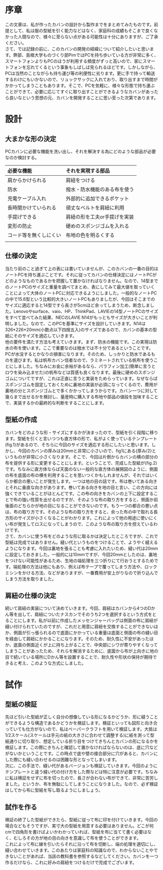 # 序章

この文章は、私が作ったカバンの設計から製作までをまとめてみたものです。前提として、私は服の型紙を引く能力などはなく、家庭科の成績もそこまで良くなかった人間なので、様々に至らない点がある可能性は十分にありますが、ご了承ください。  
さて、では記録の前に、このカバンの開発の経緯について紹介したいと思います。弊部、島根大学ものづくり部PimではPCを持ち歩いている方が非常に多く、スマートフォンよりもPCのほうが利用する頻度がずっと高いので、家にスマートフォンを忘れてくるという事象もしばしば見られるほどです。しかしながら、PCは当然のことながらも持ち運び等の利便性に劣ります。更に手で持って輸送するわけにもいかないので、リュックサックに入れており、取り出すまで時間がかかってしまうこともあります。そこで、PCを気軽に、様々な形態で持ち運ぶことができて、必要に応じてすぐに取り出すことができるようなカバンがあったら良いなという思想の元、カバンを開発することに思い至った次第であります。

# 設計

## 大まかな形の決定

PCカバンに必要な機能を洗い出し、それを解決する為にどのような部品が必要なのか検討する。

| 必要な機能 | それを実現する部品 |
| :---- | :---- |
| 肩からかけられる | 肩紐をつける |
| 防水 | 撥水・防水機能のある布を使う |
| 充電ケーブル入れ | 外部的に追加できるポケット |
| 長時間かけていられる | 頑丈なベルトを肩紐に利用 |
| 手提げできる | 肩紐の形を工夫or手提げを実装 |
| 変形の防止 | 硬めのスポンジゴムを入れる |
| コード等を無くしにくい | 布地の色を明るくする |
|  |  |

## 仕様の決定

当たり前のこと過ぎて上の表には書いていませんが、このカバンの一番の目的はノートPCを持ち運ぶことです。それに従ってカバンの仕様決定にはノートPCがどのようなものであるかを把握して置かなければなりません。なので、14型までのノートPCのサイズと重量を調べてまとめ、表にしてみて最大値を取っていくことによって大体のノートPCに対応できるようにしました。一般的なノートPCの中で15.6型という比較的大きいノートPCもありましたが、今回はそこまでのサイズに適応すると14型ですら長さが5cmほど余ってしまうため、断念しました。Lenovoやsurface、vaio、HP、ThinkPad、LAVIEの14型ノートPCのサイズをすべて並べてみた結果、NECのLAVIE N14がもっともサイズが大きいことが判明しました。なので、このPCを基準にサイズを設計していきます。N14は326\*226\*20mm(小数点以下四捨五入)のサイズであるので、カバンの基本の型紙にそのサイズを適応していきます。  
他の要件を満たす方法も考えていきます。まず、防水の機能です。この実現は防水の布を使います。ここで重要なのは撥水では不十分であるということです。PCが水没するとかなりの損害になります。そのため、しっかりと防水であるものを選びます。私は帆布カバン信者なので、ラミネートされている帆布を使うことにしました。ちなみにお金に余裕があるなら、パラフィン加工(簡単に言うとロウを染み込ませた)の帆布などは質感も良くなります。最後に硬めのスポンジゴムについてですが、これは正直に言うと実装をためらっています。なぜならばスポンジゴムを固定しておくために裏地の実装が必須になってくるので、費用が裏地の分とスポンジゴムとで多くかかってしまうからです。カバン一つに対して幾らまで出せるかを検討し、量産時に購入する布地や部品の値段を加味することで、実装するかの最終的な判断をすることにします。

## 型紙の作成

カバンをどのような形・サイズにするかが決まったので、型紙を引く段階に移ります。型紙を引くと言いつつも直方体の形で、私がよく使っているテンプレート(fig.1)があるので、そちらに今回のサイズを適応する形にしたいと思います。しかし、今回のカバンの厚みは20mmと非常に小さいので、fig1にある{厚み/2}というものが非常に小さくなります。そこで、今回は片側からカバンの横の部分の布を提供する形に変更することにします。ということで、完成した型紙が(fig.2)です。ちなみに直方体ならば天面のない一般的な直方体の展開図のように、側面の布を底面の布の横を利用することを思いつくかもしれませんが、それではいくらか都合の悪いことが発生します。一つは地の目の話です。布は巻いてある向きとそれに垂直な向きがあります。巻いてある向きを地の目と言い、この方向には強くできていることがほとんどです。この布の向きをカバンの上下に設定することで布の強い性質を出せるのですが、そのような布の取り方をすると、側面か前後面のどちらかが地の目になることができないのです。もう一つの都合の悪い点は、布の取り方です。そのような布の取り方をすると、余った布の中で取れる長方形のサイズが小さくなることがわかります。これによって他の用途に使いにくい布が発生してロスになってしまうので、このような布の取り方を控えているわけです。  
さて、カバンに使う布をどのような形に取るかは決定したところですが、これで型紙は完成ではありません。縫い代というものをつけることで、ようやく縫えるようになります。今回は裏地を張ることも考慮に入れたいため、縫い代は20mmに設定しておきました。一般的には10mmですが、今回20mmとしたのは、裏地をつけない可能性があるため、生地の端処理を三つ折りにて行おうとするためです。端処理の方法は他にもあり、例えば布テープで覆ってしまう方法や、ロックミシンをかける方法、などがありますが、一番費用が安上がりなので折り込んでしまう方法を取りました。

## 肩紐の仕様の決定

続いて肩紐の実装について決めていきます。今回、肩紐はカバンから4つのDかん等を出して、肩紐についたナスカンでそのうち2つを選択するという方式をとることにします。私が以前に作成したメッセンジャーバッグは側面の布に肩紐が縫い付けられていたのですが、これだと用意に肩紐を交換することができないほか、側面が引っ張られるので底面にかかっている重量は底面と側面の布の縫い目を経由して肩紐にかかることになります。そのため、耐久性に不安があったほか、底面の側面近くが上に持ち上がることで、中央部にシワが寄りやすくなってしまうことがあったため、それらを解消するために、底面から布が上向きに地の目で続いている場所にDかん等を設置することで、耐久性や形状の保持が期待できると考え、このような方式にしました。

# 試作

## 型紙の検証

先ほど引いた型紙が正しく自分の想像している形になるかどうか、形に縫うことができるような構造であるかどうかを検証します。検証といっても図形と向き合っていても仕方がないので、私はペーパークラフトを用いて検証します。大抵は1/2スケール(スケールは手元の紙の大きさに合わせて調整する)に紙を測って型紙通りに切り取り、想定している折り目をつけてきちんとカバンの形になるかを検証します。この際にきちんと確認して置かなければならないのは、底に穴などがないかということです。この時点で底や壁の接合部分に穴があると、カバンにした際にも縫い合わせるのは困難な形となってしまいます。  
次に、この手法で、縫い代があるバージョンも検証していきます。今回のようにテンプレートと違う縫い代の付け方をした際などは特に注意が必要です。ちなみに私は検証をせずに布を切ったので、長さが合わない布ができて、非常に苦労しました。というか、布を無駄にしてしまうことになりました。なので、必ず検証はしてから布に型紙を写し取るようにしましょう。

## 試作を作る

検証の終了した型紙ができたら、型紙に従って布に印を付けていきます。今回の場合などもそうですが、実寸大の型紙を用意する必要はありません。どこが何cmで四角形を書けばよいかわかっていれば、型紙を布に当てて書く必要はなく、むしろその方が地の目の向きを意識して布を使うことができます。  
これによって布に線を引いたらそれに沿って布を切断し、端の処理を適切にし、縫い合わせていきます。このあたりは家庭科の知識なので、わからないことやできないことがあれば、当該の教科書を参照するなどしてください。カバンを一つ作るだけなら、これに好みの肩紐をつけるだけで完成でございます。
